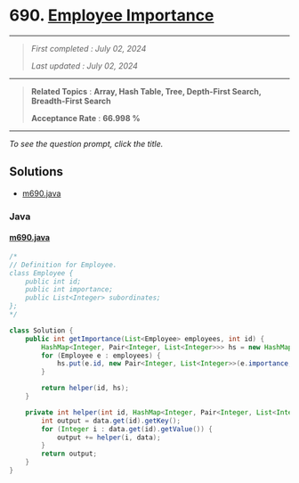 # 690. [Employee Importance](<https://leetcode.com/problems/employee-importance>)

------

> *First completed : July 02, 2024*
>
> *Last updated : July 02, 2024*


------

> **Related Topics** : **Array, Hash Table, Tree, Depth-First Search, Breadth-First Search**
>
> **Acceptance Rate** : **66.998 %**


------

*To see the question prompt, click the title.*

## Solutions

- [m690.java](<../my-submissions/m690.java>)
### Java
#### [m690.java](<../my-submissions/m690.java>)
```Java
/*
// Definition for Employee.
class Employee {
    public int id;
    public int importance;
    public List<Integer> subordinates;
};
*/

class Solution {
    public int getImportance(List<Employee> employees, int id) {
        HashMap<Integer, Pair<Integer, List<Integer>>> hs = new HashMap<>();
        for (Employee e : employees) {
            hs.put(e.id, new Pair<Integer, List<Integer>>(e.importance, e.subordinates));
        }

        return helper(id, hs);
    }

    private int helper(int id, HashMap<Integer, Pair<Integer, List<Integer>>> data) {
        int output = data.get(id).getKey();
        for (Integer i : data.get(id).getValue()) {
            output += helper(i, data);
        }
        return output;
    }
}
```

